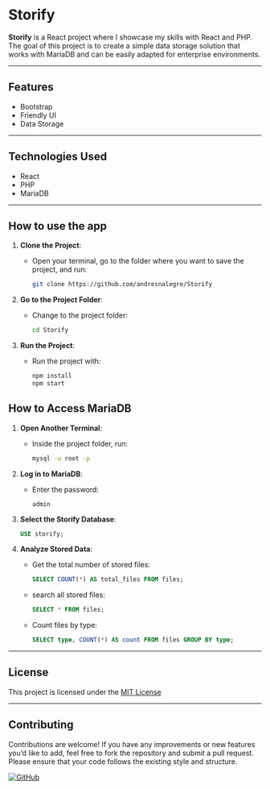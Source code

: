 
# Storify

**Storify** is a React project where I showcase my skills with React and PHP. The goal of this project is to create a simple data storage solution that works with MariaDB and can be easily adapted for enterprise environments.

---

## Features

- Bootstrap
- Friendly UI
- Data Storage

---

## Technologies Used

- React
- PHP
- MariaDB

---

## How to use the app

1. **Clone the Project**:
   - Open your terminal, go to the folder where you want to save the project, and run:

     ```bash
     git clone https://github.com/andresnalegre/Storify
     ```
     
2. **Go to the Project Folder**:
   - Change to the project folder:

     ```bash
     cd Storify
     ```
     
3. **Run the Project**:
   - Run the project with:

     ```bash
     npm install
     npm start
     ```

## How to Access MariaDB

1. **Open Another Terminal**:
   - Inside the project folder, run:

     ```bash
     mysql -u root -p
     ```

1. **Log in to MariaDB**:  
   - Enter the password:

     ```text
     admin
     ```
     
2. **Select the Storify Database**:  

     ```sql
     USE storify;
     ```
     
3. **Analyze Stored Data**:  
   - Get the total number of stored files:  

     ```sql
     SELECT COUNT(*) AS total_files FROM files;
     ```
     
   - search all stored files:  

     ```sql
     SELECT * FROM files;
     ```
     
   - Count files by type:  

     ```sql
     SELECT type, COUNT(*) AS count FROM files GROUP BY type;
     ```
     
---

## License

This project is licensed under the [MIT License](LICENSE)

---

## Contributing

Contributions are welcome! If you have any improvements or new features you’d like to add, feel free to fork the repository and submit a pull request. Please ensure that your code follows the existing style and structure.

[![GitHub](https://img.shields.io/badge/Made%20by-Andres%20Nicolas%20Alegre-brightgreen)](https://github.com/andresnalegre)
